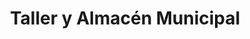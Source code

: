 ---
title: "Taller y Almacén Municipal"
url: /la-linea-de-la-concepcion/taller-y-almacen-municipal/
shop: Allgemein
---